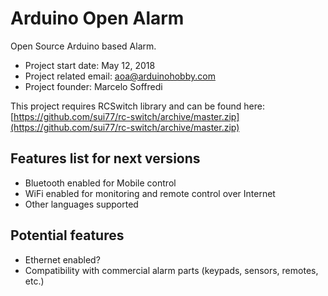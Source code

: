 # Arduino Open Alarm
Open Source Arduino based Alarm. 

- Project start date: May 12, 2018
- Project related email: aoa@arduinohobby.com
- Project founder: Marcelo Soffredi

This project requires RCSwitch library and can be found here: [https://github.com/sui77/rc-switch/archive/master.zip](https://github.com/sui77/rc-switch/archive/master.zip)


## Features list for next versions

- Bluetooth enabled for Mobile control
- WiFi enabled for monitoring and remote control over Internet
- Other languages supported


## Potential features 

- Ethernet enabled?
- Compatibility with commercial alarm parts (keypads, sensors, remotes, etc.)
